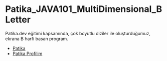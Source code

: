 # Patika_JAVA101_MultiDimensional_BLetter
Patika.dev eğitimi kapsamında, çok boyutlu diziler ile oluşturduğumuz, ekrana B harfi basan program. 



- [Patika](https://app.patika.dev/)
- [Patika Profilim](https://app.patika.dev/aytac)
